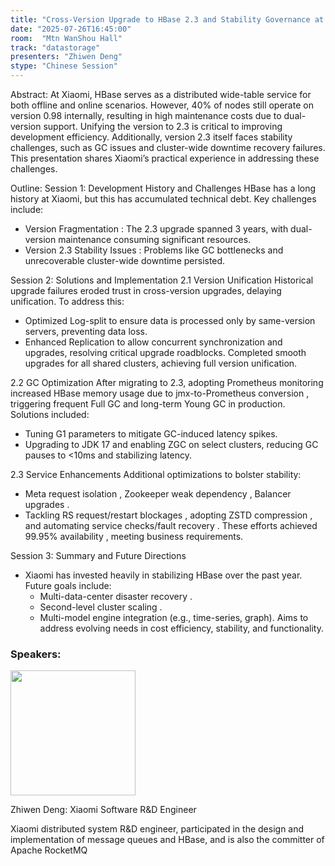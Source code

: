 ```yaml
---
title: "Cross-Version Upgrade to HBase 2.3 and Stability Governance at Xiaomi"
date: "2025-07-26T16:45:00"
room:  "Mtn WanShou Hall"
track: "datastorage"
presenters: "Zhiwen Deng"
stype: "Chinese Session"
---
```


Abstract:
At Xiaomi, HBase serves as a distributed wide-table service for both offline and online scenarios. However, 40% of nodes still operate on version 0.98 internally, resulting in high maintenance costs due to dual-version support. Unifying the version to 2.3 is critical to improving development efficiency. Additionally, version 2.3 itself faces stability challenges, such as GC issues and cluster-wide downtime recovery failures. This presentation shares Xiaomi’s practical experience in addressing these challenges.

Outline:
Session 1: Development History and Challenges
HBase has a long history at Xiaomi, but this has accumulated technical debt. Key challenges include:
- Version Fragmentation : The 2.3 upgrade spanned 3 years, with dual-version maintenance consuming significant resources.
- Version 2.3 Stability Issues : Problems like GC bottlenecks and unrecoverable cluster-wide downtime persisted.

Session 2: Solutions and Implementation
2.1 Version Unification
Historical upgrade failures eroded trust in cross-version upgrades, delaying unification. To address this:
- Optimized Log-split to ensure data is processed only by same-version servers, preventing data loss.
- Enhanced Replication to allow concurrent synchronization and upgrades, resolving critical upgrade roadblocks.
Completed smooth upgrades for all shared clusters, achieving full version unification.

2.2 GC Optimization
After migrating to 2.3, adopting Prometheus monitoring increased HBase memory usage due to jmx-to-Prometheus conversion , triggering frequent Full GC and long-term Young GC in production. Solutions included:
- Tuning G1 parameters to mitigate GC-induced latency spikes.
- Upgrading to JDK 17 and enabling ZGC on select clusters, reducing GC pauses to <10ms and stabilizing latency.

2.3 Service Enhancements
Additional optimizations to bolster stability:
- Meta request isolation , Zookeeper weak dependency , Balancer upgrades .
- Tackling RS request/restart blockages , adopting ZSTD compression , and automating service checks/fault recovery .
These efforts achieved 99.95% availability , meeting business requirements.

Session 3: Summary and Future Directions
- Xiaomi has invested heavily in stabilizing HBase over the past year. Future goals include:
  - Multi-data-center disaster recovery .
  - Second-level cluster scaling .
  - Multi-model engine integration (e.g., time-series, graph).
Aims to address evolving needs in cost efficiency, stability, and functionality.

### Speakers:


<img src="https://sessionize.com/image/6052-400o400o1-npyQeJA1PdnzCtTC2HXP7X.jpg" width="200" /><br/>

Zhiwen Deng: Xiaomi Software R&D Engineer

Xiaomi distributed system R&D engineer, participated in the design and implementation of message queues and HBase, and is also the committer of Apache RocketMQ